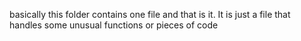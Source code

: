basically this folder contains one file and that is it. It is just a file that handles some unusual functions or pieces of code